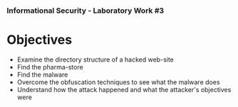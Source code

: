### Informational Security - Laboratory Work #3

Objectives
===============
- Examine the directory structure of a hacked web-site
- Find the pharma-store
- Find the malware
- Overcome the obfuscation techniques to see what the malware does
- Understand how the attack happened and what the attacker's objectives were
